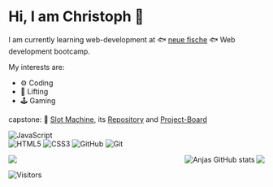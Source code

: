 # Hi, I am Christoph 👋

I am currently learning web-development at 🐟 [neue fische](https://www.neuefische.de) 🐟 Web development bootcamp.

My interests are:

- ⚙️ Coding
- 💪 Lifting
- 🕹️ Gaming



capstone: 🎰 [Slot Machine](https://capstone-slot-machine.vercel.app/), its
 [Repository](https://github.com/ChristophObst/Capstone-slot-machine) and [Project-Board](https://github.com/users/ChristophObst/projects/1/views/1?layout=board) 
 
   
![JavaScript](https://img.shields.io/badge/JavaScript-F7DF1E?style=for-the-badge&logo=JavaScript&logoColor=white) <br>
![HTML5](https://img.shields.io/badge/HTML5-E34F26?style=for-the-badge&logo=html5&logoColor=white)
![CSS3](https://img.shields.io/badge/CSS3-1572B6?style=for-the-badge&logo=css3&logoColor=white)
![GitHub](https://img.shields.io/badge/GitHub-100000?style=for-the-badge&logo=github&logoColor=white)
![Git](https://img.shields.io/badge/GIT-E44C30?style=for-the-badge&logo=git&logoColor=white)


<picture>
<source 
  srcset="https://github-readme-stats.vercel.app/api/top-langs/?username=christophobst&show_icons=true&theme=cobalt"
  media="(prefers-color-scheme: dark)"
/>
<source
  srcset="https://github-readme-stats.vercel.app/api/top-langs/?username=christophobst&show_icons=true&theme=swift"
  media="(prefers-color-scheme: light), (prefers-color-scheme: no-preference)"
/>
<img align="right" src="https://github-readme-stats.vercel.app/api/top-langs/?username=christophobst&show_icons=true" />
</picture>


 <a href="https://github.com/anuraghazra/github-readme-stats">
    <img align="right" src="https://github-readme-stats.vercel.app/api?username=christophobst&show_icons=true&theme=radical" alt="Anjas GitHub stats">
  </a>


![](https://media.tenor.com/OXXCqqED_qUAAAAd/dog-tongue-out.gif)

  ![Visitors](https://api.visitorbadge.io/api/VisitorHit?user=christophobst&repo=toshydev&countColor=%237B1E7A)



